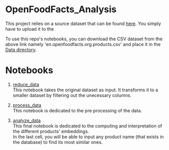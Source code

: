 # OpenFoodFacts_Analysis

This project relies on a source dataset that can be found [here](https://world.openfoodfacts.org/data).
You simply have to upload it to the 

To use this repo's notebooks, you can download the CSV dataset from the above link namely 'en.openfoodfacts.org.products.csv' and place it in the [Data directory](data/).

# Notebooks 
1. [reduce_data](reduce_data.ipynb)</br>
This notebook takes the original dataset as input. It transforms it to a smaller dataset by filtering out the unecessary columns.

2. [process_data](process_data.ipynb)</br>
This notebook is dedicated to the pre processing of the data.

3. [analyze_data](analyze_data.ipynb)</br>
This final notebook is dedicated to the computing and interpretation of the different products' embeddings.</br>
In the last cell, you will be able to input any product name (that exists in the database) to find its most similar ones.
